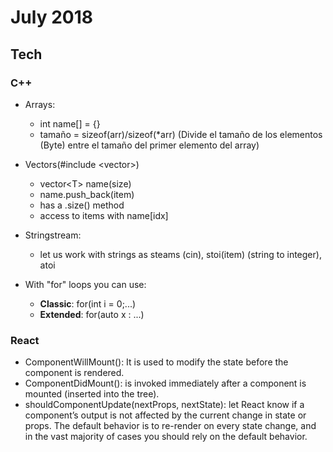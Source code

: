 July 2018
==========

Tech
----


### C++

  - Arrays:
    - int name[] = {}
    - tamaño = sizeof(arr)/sizeof(*arr) (Divide el tamaño de los elementos (Byte) 
  entre el tamaño del primer elemento del array)
  
  - Vectors(#include &lt;vector&gt;)
    - vector&lt;T&gt; name(size)
    - name.push_back(item)
    - has a .size() method
    - access to items with name[idx]
  - Stringstream: 
    - let us work with strings as steams (cin), stoi(item) (string to integer), atoi
  - With "for" loops you can use:
    - **Classic**: for(int i = 0;...)
    - **Extended**: for(auto x : ...)


### React

  - ComponentWillMount(): It is used to modify the state before the component is rendered.
  - ComponentDidMount():  is invoked immediately after a component is mounted (inserted into the tree).
  - shouldComponentUpdate(nextProps, nextState): let React know if a component’s output is not affected by the current change in state or props. The default behavior is to re-render on every state change, and in the vast majority of cases you should rely on the default behavior.
